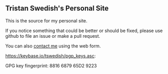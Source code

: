 ## Tristan Swedish's Personal Site

This is the source for my personal site.

If you notice something that could be better or should be fixed, please use github to file an issue or make a pull request.

You can also [contact me](http://www.tswedish.com/contact/) using the web form.

https://keybase.io/tswedish/pgp_keys.asc:

GPG key fingerprint: 8816 6879 65D2 9223 
